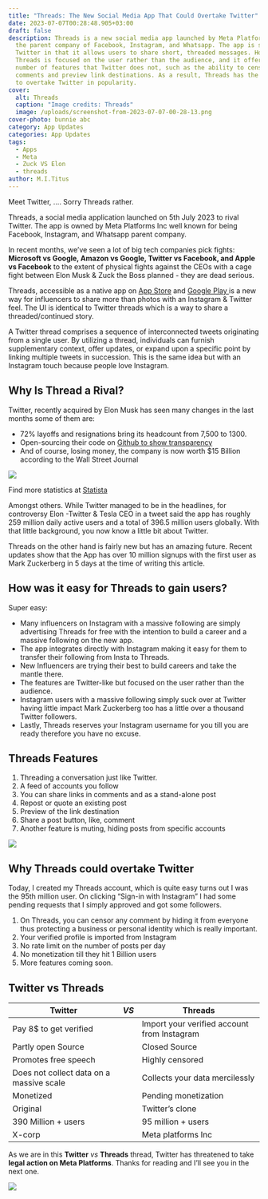 ```yaml
---
title: "Threads: The New Social Media App That Could Overtake Twitter"
date: 2023-07-07T00:28:48.905+03:00
draft: false
description: Threads is a new social media app launched by Meta Platforms Inc,
  the parent company of Facebook, Instagram, and Whatsapp. The app is similar to
  Twitter in that it allows users to share short, threaded messages. However,
  Threads is focused on the user rather than the audience, and it offers a
  number of features that Twitter does not, such as the ability to censor
  comments and preview link destinations. As a result, Threads has the potential
  to overtake Twitter in popularity.
cover:
  alt: Threads
  caption: "Image credits: Threads"
  image: /uploads/screenshot-from-2023-07-07-00-28-13.png
cover-photo: bunnie abc
category: App Updates
categories: App Updates
tags:
  - Apps
  - Meta
  - Zuck VS Elon
  - threads
author: M.I.Titus
---
```

Meet Twitter, …. Sorry Threads rather.

Threads, a social media application launched on 5th July 2023 to rival Twitter. The app is owned by Meta Platforms Inc well known for being Facebook, Instagram, and Whatsapp parent company. 

In recent months, we’ve seen a lot of big tech companies pick fights: **Microsoft vs Google, Amazon vs Google, Twitter vs Facebook, and Apple vs Facebook** to the extent of physical fights against the CEOs with a cage fight between Elon Musk & Zuck the Boss planned - they are dead serious.

Threads, accessible as a native app on [App Store](https://apps.apple.com/us/app/threads-an-instagram-app/id6446901002) and [Google Play ](https://play.google.com/store/apps/details?id=com.instagram.barcelona&hl=en_US)is a new way for influencers to share more than photos with an Instagram & Twitter feel. The UI is identical to Twitter threads which is a way to share a threaded/continued story.

A Twitter thread comprises a sequence of interconnected tweets originating from a single user. By utilizing a thread, individuals can furnish supplementary context, offer updates, or expand upon a specific point by linking multiple tweets in succession. This is the same idea but with an Instagram touch because people love Instagram.

## Why Is Thread a Rival?

Twitter, recently acquired by Elon Musk has seen many changes in the last months some of them are: 

- 72% layoffs and resignations bring its headcount from 7,500 to 1300.
- Open-sourcing their code on [Github to show transparency](https://www.bunnieabc.com/posts/twitter-s-source-code-is-now-opensource/)
- And of course, losing money, the company is now worth $15 Billion according to the Wall Street Journal

![](/uploads/screenshot-from-2023-07-09-18-17-54.png)

Find more statistics at [Statista](https://www.statista.com/statistics/272140/employees-of-twitter/)

Amongst others. While Twitter managed to be in the headlines, for controversy Elon -Twitter & Tesla CEO in a tweet said the app has roughly 259 million daily active users and a total of 396.5 million users globally. With that little background, you now know a little bit about Twitter.

Threads on the other hand is fairly new but has an amazing future. Recent updates show that the App has over 10 million signups with the first user as Mark Zuckerberg in 5 days at the time of writing this article. 

## How was it easy for Threads to gain users?

Super easy:

- Many influencers on Instagram with a massive following are simply advertising Threads for free with the intention to build a career and a massive following on the new app.
- The app integrates directly with Instagram making it easy for them to transfer their following from Insta to Threads.
- New Influencers are trying their best to build careers and take the mantle there.
- The features are Twitter-like but focused on the user rather than the audience.
- Instagram users with a massive following simply suck over at Twitter having little impact Mark Zuckerberg too has a little over a thousand Twitter followers.
- Lastly, Threads reserves your Instagram username for you till you are ready therefore you have no excuse.

## Threads Features

1. Threading a conversation just like Twitter.
1. A feed of accounts you follow
1. You can share links in comments and as a stand-alone post
1. Repost or quote an existing post
1. Preview of the link destination
1. Share a post button, like, comment
1. Another feature is muting, hiding posts from specific accounts

![](/uploads/threadsmeme.jpeg)
## Why Threads could overtake Twitter

Today, I created my Threads account, which is quite easy turns out I was the 95th million user. On clicking “Sign-in with Instagram” I had some pending requests that I simply approved and got some followers. 

1. On Threads, you can censor any comment by hiding it from everyone thus protecting a business or personal identity which is really important.
1. Your verified profile is imported from Instagram
1. No rate limit on the number of posts per day
1. No monetization till they hit 1 Billion users
1. More features coming soon.

## Twitter vs Threads

|**Twitter**|_VS_|**Threads**|
|---|---|---|
|Pay 8$ to get verified| |Import your verified account from Instagram|
|Partly open Source| |Closed Source|
|Promotes free speech| |Highly censored|
|Does not collect data on a massive scale| |Collects your data mercilessly|
|Monetized| |Pending monetization|
|Original| |Twitter’s clone|
|390 Million + users| |95 million + users|
|X-corp| |Meta platforms Inc|

As we are in this **Twitter** _vs_ **Threads** thread, Twitter has threatened to take **legal action on Meta Platforms**. Thanks for reading and I’ll see you in the next one.

![](/uploads/zuckcopying.jpeg)



